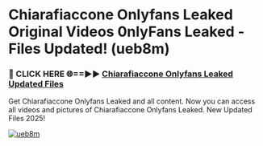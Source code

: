 # Chiarafiaccone Onlyfans Leaked Original Videos 0nlyFans Leaked - Files Updated! (ueb8m)

<h3>🔴 CLICK HERE 🌐==►► <a href="https://tinyurl.com/x26r9saj" rel="nofollow">Chiarafiaccone Onlyfans Leaked Updated Files</a></h3>

Get Chiarafiaccone Onlyfans Leaked and all content. Now you can access all videos and pictures of Chiarafiaccone Onlyfans Leaked. New Updated Files 2025!

[![ueb8m](https://i.imgur.com/LkgZPqh.gif)](https://tinyurl.com/x26r9saj)
